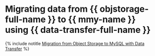 # Migrating data from {{ objstorage-full-name }} to {{ mmy-name }} using {{ data-transfer-full-name }}

{% include notitle [Migration from Object Storage to MySQL with Data Transfer](../../_tutorials/dataplatform/objs-mmy-migration.md) %}
